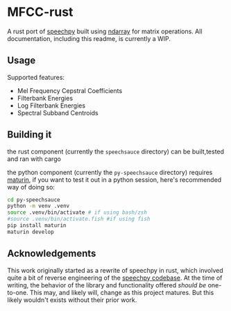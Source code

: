 # MFCC-rust

A rust port of [speechpy](https://github.com/astorfi/speechpy) built using [ndarray](https://github.com/rust-ndarray/ndarray) for matrix operations. All documentation, including this readme, is currently a WIP.

## Usage

Supported features:

- Mel Frequency Cepstral Coefficients
- Filterbank Energies
- Log Filterbank Energies
- Spectral Subband Centroids

## Building it

the rust component (currently the `speechsauce` directory) can be built,tested and ran with cargo

the python component (currently the `py-speechsauce` directory) requires [maturin](https://github.com/PyO3/maturin), if you want to test it out in a python session, here's recommended way of doing so:

```sh
cd py-speechsauce
python -m venv .venv
source .venv/bin/activate # if using bash/zsh
#source .venv/bin/activate.fish #if using fish
pip install maturin
maturin develop
```

## Acknowledgements

This work originally started as a rewrite of speechpy in rust, which involved quite a bit of reverse engineering of the [speechpy codebase](https://github.com/astorfi/speechpy). At the time of writing, the behavior of the library and functionality offered *should be* one-to-one. This may, and likely will, change as this project matures. But this likely wouldn't exists without their prior work.
